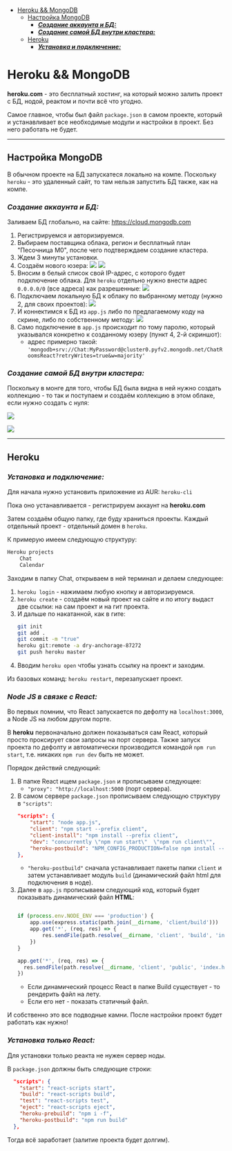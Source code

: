 
- [Heroku && MongoDB](#heroku--mongodb)
  - [Настройка MongoDB](#настройка-mongodb)
    - [***Создание аккаунта и БД:***](#создание-аккаунта-и-бд)
    - [***Создание самой БД внутри кластера:***](#создание-самой-бд-внутри-кластера)
  - [Heroku](#heroku)
    - [***Установка и подключение:***](#установка-и-подключение)

# Heroku && MongoDB


**heroku.com** - это бесплатный хостинг, на который можно залить проект с БД, нодой, реактом и почти всё что угодно. 

Самое главное, чтобы был файл `package.json` в самом проекте, который и устанавливает все необходимые модули и настройки в проект. Без него работать не будет.
***

## Настройка MongoDB

В обычном проекте на БД запускатеся локально на компе. Поскольку `heroku` - это удаленный сайт, то там нельзя запустить БД также, как на компе.

### ***Создание аккаунта и БД:***
Заливаем БД глобально, на сайте: https://cloud.mongodb.com

1. Регистрируемся и авторизируемся. 
2. Выбираем поставщика облака, регион и бесплатный план "Песочница M0", после чего подтверждаем создание кластера.
3. Ждем 3 минуты установки.
4. Создаём нового юзера:
![](image/photo_2021-05-06_16-27-55.jpg)
![](/image/photo_2021-05-06_16-27-30.jpg)
5. Вносим в белый список свой IP-адрес, с которого будет подключение облака. Для `heroku` отдельно нужно внести адрес `0.0.0.0/0` (все адреса) как разрешенные:
![](image/photo_2021-05-06_16-29-39.jpg)
6. Подключаем локальную БД к облаку по выбранному методу (нужно 2, для своих проектов):
![](/image/photo_2021-05-06_16-33-23.jpg)
7. И коннектимся к БД из `app.js` либо по предлагаемому коду на скрине, либо по собственному методу:
![](image/photo_2021-05-06_16-43-30.jpg)
8. Само подключение в `app.js` происходит по тому паролю, который указывался конкретно к созданному юзеру (пункт 4, 2-й скриншот): 
    * адрес примерно такой: `'mongodb+srv://Chat:MyPassword@cluster0.pyfv2.mongodb.net/ChatRoomsReact?retryWrites=true&w=majority'`


### ***Создание самой БД внутри кластера:***

Поскольку в монге для того, чтобы БД была видна в ней нужно создать коллекцию - то так и поступаем и создаём коллекцию в этом облаке, если нужно создать с нуля:

![](image/photo_2021-05-06_16-51-19.jpg)

![](image/photo_2021-05-06_16-54-50.jpg)
***

## Heroku 


### ***Установка и подключение:***
Для начала нужно установить приложение из AUR: `heroku-cli`

Пока оно устанавливается - регистрируем аккаунт на **heroku.com**

Затем создаём общую папку, где буду храниться проекты. Каждый отдельный проект - отдельный домен в `heroku`.

К примерую имеем следующую структуру:

```bash
Heroku projects
    Chat
    Calendar
```

Заходим в папку Chat, открываем в ней терминал и делаем следующее:

1. `heroku login` - нажимаем любую кнопку и авторизируемся.
2. `heroku create` - создаём новый проект на сайте и по итогу выдаст две ссылки: на сам проект и на гит проекта.
3. И дальше по накатанной, как в гите: 
    ```bash
   git init
   git add .
   git commit -m "true"
   heroku git:remote -a dry-anchorage-87272
   git push heroku master
   ```
4. Вводим `heroku open` чтобы узнать ссылку на проект и заходим.


Из базовых команд: `heroku restart`, перезапускает проект. 

### ***Node JS в связке с React:***

Во первых помним, что React запускается по дефолту на `localhost:3000`, а Node JS на любом другом порте. 

В **heroku** первоначально должен показываться сам React, который просто проксирует свои запросы на порт сервера. Также запуск проекта по дефолту и автоматически производится командой `npm run start`, т.е. никаких `npm run dev` быть не может.

Порядок действий следующий:
1. В папке React ищем `package.json` и прописываем следующее: 
    * `"proxy": "http://localhost:5000` (порт сервера).
2. В самом сервере `package.json` прописываем следующую структуру в `"scripts"`:
    ```json
    "scripts": {
        "start": "node app.js",
        "client": "npm start --prefix client",
        "client-install": "npm install --prefix client",
        "dev": "concurrently \"npm run start\"  \"npm run client\"",
        "heroku-postbuild": "NPM_CONFIG_PRODUCTION=false npm install --prefix client && npm run build --prefix client "
    },
    ```
    * `"heroku-postbuild"` сначала устанавливает пакеты папки `client` и затем устанавливает модуль `build` (динамический файл html для подключения в ноде).
3. Далее в `app.js` прописываем следующий код, который будет показывать динамический файл **HTML**:
    ```js

    if (process.env.NODE_ENV === 'production') {
        app.use(express.static(path.join(__dirname, 'client/build')))
        app.get('*', (req, res) => {
            res.sendFile(path.resolve(__dirname, 'client', 'build', 'index.html'))
        })
    }

    app.get('*', (req, res) => {
      res.sendFile(path.resolve(__dirname, 'client', 'public', 'index.html'))
    })
    ```
    * Если динамический процесс React в папке Build существует - то рендерить файл на лету.
    * Если его нет - показать статичный файл.

И собственно это все подводные камни. После настройки проект будет работать как нужно!

### ***Установка только React:***

Для установки только реакта не нужен сервер ноды.

В `package.json` должны быть следующие строки: 

```json
  "scripts": {
    "start": "react-scripts start",
    "build": "react-scripts build",
    "test": "react-scripts test",
    "eject": "react-scripts eject",
    "heroku-prebuild": "npm i -f",  
    "heroku-postbuild": "npm run build"
  },
```

Тогда всё заработает (залитие проекта будет долгим).